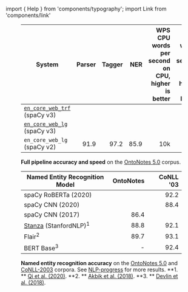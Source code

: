 import { Help } from 'components/typography'; import Link from 'components/link'

<!-- TODO: update, add project template -->

<figure>

| System                                                     | Parser | Tagger |  NER | WPS<br />CPU <Help>words per second on CPU, higher is better</Help> | WPS<br/>GPU <Help>words per second on GPU, higher is better</Help> |
| ---------------------------------------------------------- | -----: | -----: | ---: | ------------------------------------------------------------------: | -----------------------------------------------------------------: |
| [`en_core_web_trf`](/models/en#en_core_web_trf) (spaCy v3) |        |        |      |                                                                     |                                                                 6k |
| [`en_core_web_lg`](/models/en#en_core_web_lg) (spaCy v3)   |        |        |      |                                                                     |                                                                    |
| `en_core_web_lg` (spaCy v2)                                |   91.9 |   97.2 | 85.9 |                                                                 10k |                                                                    |

<figcaption class="caption">

**Full pipeline accuracy and speed** on the
[OntoNotes 5.0](https://catalog.ldc.upenn.edu/LDC2013T19) corpus.

</figcaption>

</figure>

<figure>

| Named Entity Recognition Model                                                 | OntoNotes | CoNLL '03 |
| ------------------------------------------------------------------------------ | --------: | --------: |
| spaCy RoBERTa (2020)                                                           |           |      92.2 |
| spaCy CNN (2020)                                                               |           |      88.4 |
| spaCy CNN (2017)                                                               |      86.4 |           |
| [Stanza](https://stanfordnlp.github.io/stanza/) (StanfordNLP)<sup>1</sup>      |      88.8 |      92.1 |
| <Link to="https://github.com/flairNLP/flair" hideIcon>Flair</Link><sup>2</sup> |      89.7 |      93.1 |
| BERT Base<sup>3</sup>                                                          |         - |      92.4 |

<figcaption class="caption">

**Named entity recognition accuracy** on the
[OntoNotes 5.0](https://catalog.ldc.upenn.edu/LDC2013T19) and
[CoNLL-2003](https://www.aclweb.org/anthology/W03-0419.pdf) corpora. See
[NLP-progress](http://nlpprogress.com/english/named_entity_recognition.html) for
more results. **1. ** [Qi et al. (2020)](https://arxiv.org/pdf/2003.07082.pdf).
**2. ** [Akbik et al. (2018)](https://www.aclweb.org/anthology/C18-1139/). **3.
** [Devlin et al. (2018)](https://arxiv.org/abs/1810.04805).

</figcaption>

</figure>
